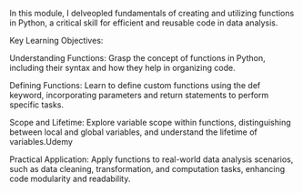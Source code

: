 In this module, I delveopled fundamentals of creating and utilizing functions in Python, a critical skill for efficient and reusable code in data analysis.

Key Learning Objectives:

Understanding Functions: Grasp the concept of functions in Python, including their syntax and how they help in organizing code.

Defining Functions: Learn to define custom functions using the def keyword, incorporating parameters and return statements to perform specific tasks.

Scope and Lifetime: Explore variable scope within functions, distinguishing between local and global variables, and understand the lifetime of variables.Udemy

Practical Application: Apply functions to real-world data analysis scenarios, such as data cleaning, transformation, and computation tasks, enhancing code modularity and readability.

